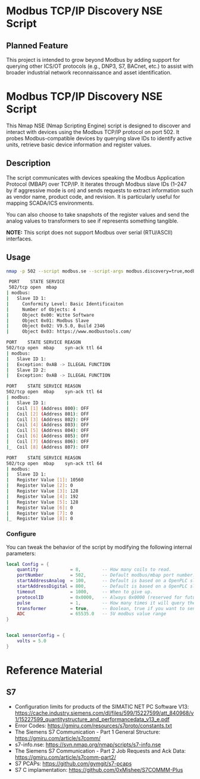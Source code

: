 # Modbus TCP/IP Discovery NSE Script

## Planned Feature  
This project is intended to grow beyond Modbus by adding support for querying other ICS/OT protocols (e.g., DNP3, S7, BACnet, etc.) to assist with broader industrial network reconnaissance and asset identification.

# Modbus TCP/IP Discovery NSE Script

This Nmap NSE (Nmap Scripting Engine) script is designed to discover and interact with devices using the Modbus TCP/IP protocol on port 502. It probes Modbus-compatible devices by querying slave IDs to identify active units, retrieve basic device information and register values. 

## Description

The script communicates with devices speaking the Modbus Application Protocol (MBAP) over TCP/IP. It iterates through Modbus slave IDs (1–247 by if aggressive mode is on) and sends requests to extract information such as vendor name, product code, and revision. It is particularly useful for mapping SCADA/ICS environments.

You can also choose to take snapshots of the register values and send the analog values to transformers to see if represents something tangible. 

**NOTE:** This script does not support Modbus over serial (RTU/ASCII) interfaces.

## Usage

```bash
nmap -p 502 --script modbus.se --script-args modbus.discovery=true,modbus.aggressive=true <target>
```

```bash
 PORT    STATE SERVICE
 502/tcp open  mbap
| modbus: 
|   Slave ID 1:
|     Conformity Level: Basic Identificaiton
|     Number of Objects: 4
|     Object 0x00: Witte Software
|     Object 0x01: Modbus Slave
|     Object 0x02: V9.5.0, Build 2346
|     Object 0x03: https://www.modbustools.com/

PORT    STATE SERVICE REASON
502/tcp open  mbap    syn-ack ttl 64
| modbus: 
|   Slave ID 1:
|   Exception: 0xAB -> ILLEGAL FUNCTION
|   Slave ID 2:
|   Exception: 0xAB -> ILLEGAL FUNCTION

PORT    STATE SERVICE REASON
502/tcp open  mbap    syn-ack ttl 64
| modbus: 
|   Slave ID 1:
|   Coil [1] (Address 800): OFF
|   Coil [2] (Address 801): OFF
|   Coil [3] (Address 802): OFF
|   Coil [4] (Address 803): OFF
|   Coil [5] (Address 804): OFF
|   Coil [6] (Address 805): OFF
|   Coil [7] (Address 806): OFF
|_  Coil [8] (Address 807): OFF

PORT    STATE SERVICE REASON
502/tcp open  mbap    syn-ack ttl 64
| modbus: 
|   Slave ID 1:
|   Register Value [1]: 10560
|   Register Value [2]: 0
|   Register Value [3]: 128
|   Register Value [4]: 192
|   Register Value [5]: 128
|   Register Value [6]: 0
|   Register Value [7]: 0
|_  Register Value [8]: 0
```

### Configure

You can tweak the behavior of the script by modifying the following internal parameters:

```lua
local Config = {
    quantity            = 8,        -- How many coils to read.
    portNumber          = 502,      -- Default modbus/mbap port number.
    startAddressAnalog  = 100,      -- Default is based on a OpenPLC slave device.
    startAddressDigital = 800,      -- Default is based on a OpenPLC slave device.
    timeout             = 1000,     -- When to give up.
    protocolID          = 0x0000,   -- Always 0x0000 (reserved for future use...lol!)
    pulse               = 1,        -- How many times it will query the specific register
    transformer         = true,     -- Boolean, true if you want to send analog data to transform the data for suggestions.
    ADC                 = 65535.0   -- 5V modbus value range
}


local sensorConfig = {
    volts = 5.0
}
```


# Reference Material 

## S7

- Configuration limits for products of 
the SIMATIC NET PC Software V13: https://cache.industry.siemens.com/dl/files/599/15227599/att_840968/v1/15227599_quantitystructure_and_performancedata_v13_e.pdf
- Error Codes: https://gmiru.com/resources/s7proto/constants.txt
- The Siemens S7 Communication - Part 1 General Structure: https://gmiru.com/article/s7comm/
- s7-info.nse: https://svn.nmap.org/nmap/scripts/s7-info.nse
- The Siemens S7 Communication - Part 2 Job Requests and Ack Data: https://gmiru.com/article/s7comm-part2/
- S7 PCAPs: https://github.com/gymgit/s7-pcaps
- S7 C implamentation: https://github.com/0xMishee/S7COMMM-Plus

